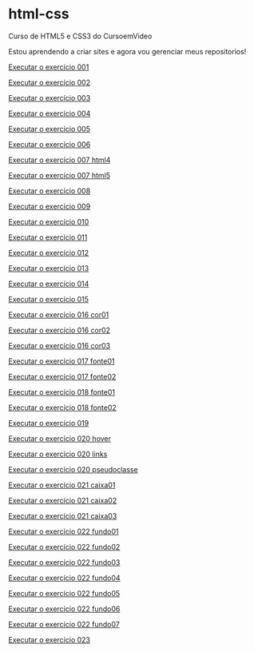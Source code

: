 # html-css
 Curso de HTML5 e CSS3 do CursoemVideo

Estou aprendendo a criar sites e agora vou gerenciar meus repositorios!

<a href= "https://sandroopacheco.github.io/html-css/exercicios/ex001/index.html">Executar o exercício 001</a>

<a href= "https://sandroopacheco.github.io/html-css/exercicios/ex002/index.html">Executar o exercício 002</a>

<a href= "https://sandroopacheco.github.io/html-css/exercicios/ex003/index.html">Executar o exercício 003</a>

<a href= "https://sandroopacheco.github.io/html-css/exercicios/ex004/index.html">Executar o exercício 004</a>

<a href= "https://sandroopacheco.github.io/html-css/exercicios/ex005/index.html">Executar o exercício 005</a>

<a href= "https://sandroopacheco.github.io/html-css/exercicios/ex006/index.html">Executar o exercício 006</a>

<a href= "https://sandroopacheco.github.io/html-css/exercicios/ex007/html4.html">Executar o exercício 007 html4</a>

<a href= "https://sandroopacheco.github.io/html-css/exercicios/ex007/html5.html">Executar o exercício 007 html5</a>

<a href= "https://sandroopacheco.github.io/html-css/exercicios/ex008/index.html">Executar o exercício 008</a>

<a href= "https://sandroopacheco.github.io/html-css/exercicios/ex009/index.html">Executar o exercício 009</a>

<a href= "https://sandroopacheco.github.io/html-css/exercicios/ex010/index.html">Executar o exercício 010</a>

<a href= "https://sandroopacheco.github.io/html-css/exercicios/ex011/index.html">Executar o exercício 011</a>

<a href= "https://sandroopacheco.github.io/html-css/exercicios/ex012/index.html">Executar o exercício 012</a>

<a href= "https://sandroopacheco.github.io/html-css/exercicios/ex013/index.html">Executar o exercício 013</a>

<a href= "https://sandroopacheco.github.io/html-css/exercicios/ex014/index.html">Executar o exercício 014</a>

<a href= "https://sandroopacheco.github.io/html-css/exercicios/ex015/index.html">Executar o exercício 015</a>

<a href= "https://sandroopacheco.github.io/html-css/exercicios/ex016/cor01.html">Executar o exercício 016 cor01</a>

<a href= "https://sandroopacheco.github.io/html-css/exercicios/ex016/cor02.html">Executar o exercício 016 cor02</a>

<a href= "https://sandroopacheco.github.io/html-css/exercicios/ex016/cor03.html">Executar o exercício 016 cor03</a>

<a href= "https://sandroopacheco.github.io/html-css/exercicios/ex017/fonte01.html">Executar o exercício 017 fonte01</a>

<a href= "https://sandroopacheco.github.io/html-css/exercicios/ex017/fonte02.html">Executar o exercício 017 fonte02</a>

<a href= "https://sandroopacheco.github.io/html-css/exercicios/ex018/fonte01.html">Executar o exercício 018 fonte01</a>

<a href= "https://sandroopacheco.github.io/html-css/exercicios/ex018/fonte02.html">Executar o exercício 018 fonte02</a>

<a href= "https://sandroopacheco.github.io/html-css/exercicios/ex019/seletor01.html">Executar o exercício 019</a>

<a href= "https://sandroopacheco.github.io/html-css/exercicios/ex020/hover.html">Executar o exercício 020 hover</a>

<a href= "https://sandroopacheco.github.io/html-css/exercicios/ex020/links.html">Executar o exercício 020 links</a>

<a href= "https://sandroopacheco.github.io/html-css/exercicios/ex020/pseudoclasse.html">Executar o exercício 020 pseudoclasse</a>

<a href= "https://sandroopacheco.github.io/html-css/exercicios/ex021/caixa01.html">Executar o exercício 021 caixa01</a>

<a href= "https://sandroopacheco.github.io/html-css/exercicios/ex021/caixa02.html">Executar o exercício 021 caixa02</a>

<a href= "https://sandroopacheco.github.io/html-css/exercicios/ex021/caixa03.html">Executar o exercício 021 caixa03</a>

<a href= "https://sandroopacheco.github.io/html-css/exercicios/ex022/fundo001.html">Executar o exercício 022 fundo01</a>

<a href= "https://sandroopacheco.github.io/html-css/exercicios/ex022/fundo002.html">Executar o exercício 022 fundo02</a>

<a href= "https://sandroopacheco.github.io/html-css/exercicios/ex022/fundo003.html">Executar o exercício 022 fundo03</a>

<a href= "https://sandroopacheco.github.io/html-css/exercicios/ex022/fundo004.html">Executar o exercício 022 fundo04</a>

<a href= "https://sandroopacheco.github.io/html-css/exercicios/ex022/fundo005.html">Executar o exercício 022 fundo05</a>

<a href= "https://sandroopacheco.github.io/html-css/exercicios/ex022/fundo006.html">Executar o exercício 022 fundo06</a>

<a href= "https://sandroopacheco.github.io/html-css/exercicios/ex022/fundo007.html">Executar o exercício 022 fundo07</a>

<a href= "https://sandroopacheco.github.io/html-css/exercicios/ex023/tabela001.html">Executar o exercício 023</a>
